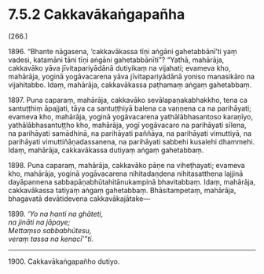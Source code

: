 # 7.5.2 Cakkavākaṅgapañha

(266.)

1896\. “Bhante nāgasena, ‘cakkavākassa tīṇi aṅgāni gahetabbānī’ti yaṃ vadesi, katamāni tāni tīṇi aṅgāni gahetabbānīti”? “Yathā, mahārāja, cakkavāko yāva jīvitapariyādānā dutiyikaṃ na vijahati; evameva kho, mahārāja, yoginā yogāvacarena yāva jīvitapariyādānā yoniso manasikāro na vijahitabbo. Idaṃ, mahārāja, cakkavākassa paṭhamaṃ aṅgaṃ gahetabbaṃ.

1897\. Puna caparaṃ, mahārāja, cakkavāko sevālapaṇakabhakkho, tena ca santuṭṭhiṃ āpajjati, tāya ca santuṭṭhiyā balena ca vaṇṇena ca na parihāyati; evameva kho, mahārāja, yoginā yogāvacarena yathālābhasantoso karaṇīyo, yathālābhasantuṭṭho kho, mahārāja, yogī yogāvacaro na parihāyati sīlena, na parihāyati samādhinā, na parihāyati paññāya, na parihāyati vimuttiyā, na parihāyati vimuttiñāṇadassanena, na parihāyati sabbehi kusalehi dhammehi. Idaṃ, mahārāja, cakkavākassa dutiyaṃ aṅgaṃ gahetabbaṃ.

1898\. Puna caparaṃ, mahārāja, cakkavāko pāṇe na viheṭhayati; evameva kho, mahārāja, yoginā yogāvacarena nihitadaṇḍena nihitasatthena lajjinā dayāpannena sabbapāṇabhūtahitānukampinā bhavitabbaṃ. Idaṃ, mahārāja, cakkavākassa tatiyaṃ aṅgaṃ gahetabbaṃ. Bhāsitampetaṃ, mahārāja, bhagavatā devātidevena cakkavākajātake—

1899\. _‘Yo na hanti na ghāteti,_  
_na jināti na jāpaye;_  
_Mettaṃso sabbabhūtesu,_  
_veraṃ tassa na kenacī’”ti._  

---

1900\. Cakkavākaṅgapañho dutiyo.
